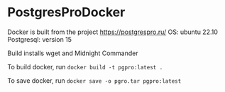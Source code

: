 # PostgresProDocker

Docker is built from the project https://postgrespro.ru/ 
OS: ubuntu 22.10
Postgresql: version 15

Build installs wget and Midnight Commander

To build docker, run ```docker build -t pgpro:latest .```

To save docker, run ```docker save -o pgro.tar pgpro:latest```
